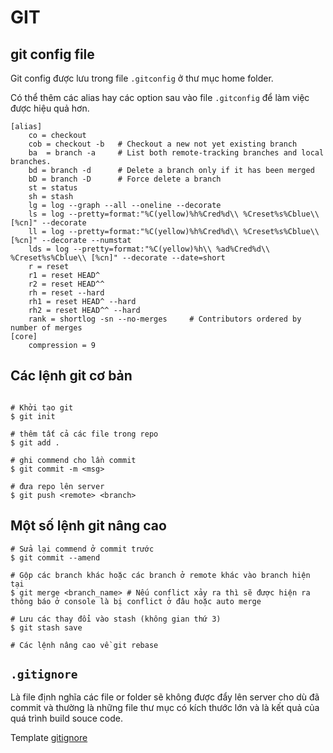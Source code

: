 # GIT

## git config file

Git config được lưu trong file `.gitconfig` ở thư mục home folder.

Có thể thêm các alias hay các option sau vào file `.gitconfig` để làm việc được hiệu quả hơn.

```
[alias]
	co = checkout
	cob = checkout -b	# Checkout a new not yet existing branch
	ba  = branch -a		# List both remote-tracking branches and local branches.
	bd = branch -d		# Delete a branch only if it has been merged
	bD = branch -D		# Force delete a branch
	st = status
	sh = stash
	lg = log --graph --all --oneline --decorate
	ls = log --pretty=format:"%C(yellow)%h%Cred%d\\ %Creset%s%Cblue\\ [%cn]" --decorate
	ll = log --pretty=format:"%C(yellow)%h%Cred%d\\ %Creset%s%Cblue\\ [%cn]" --decorate --numstat
	lds = log --pretty=format:"%C(yellow)%h\\ %ad%Cred%d\\ %Creset%s%Cblue\\ [%cn]" --decorate --date=short
	r = reset
	r1 = reset HEAD^
	r2 = reset HEAD^^
	rh = reset --hard
	rh1 = reset HEAD^ --hard
	rh2 = reset HEAD^^ --hard
	rank = shortlog -sn --no-merges		# Contributors ordered by number of merges
[core]
	compression = 9
```

## Các lệnh git cơ bản

```shell

# Khởi tạo git
$ git init

# thêm tất cả các file trong repo
$ git add .

# ghi commend cho lần commit
$ git commit -m <msg>

# đưa repo lên server
$ git push <remote> <branch>
```

## Một số lệnh git nâng cao

```shell
# Sửa lại commend ở commit trước
$ git commit --amend

# Gộp các branch khác hoặc các branch ở remote khác vào branch hiện tại
$ git merge <branch_name> # Nếu conflict xảy ra thì sẽ được hiện ra thông báo ở console là bị conflict ở đâu hoặc auto merge

# Lưu các thay đổi vào stash (không gian thứ 3)
$ git stash save

# Các lệnh nâng cao về git rebase
```

## `.gitignore`

Là file định nghĩa các file or folder sẽ không được đẩy lên server cho dù đã commit và thường là những file thư mục có kích thước lớn và là kết quả của quá trình build souce code.

Template [gitignore](https://github.com/github/gitignore)
